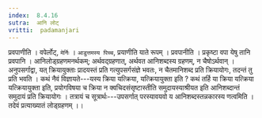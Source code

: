 ```yaml
---
index:  8.4.16
sutra:  आनि लोट्
vritti:  padamanjari
---
```


प्रवपाणीति । वपेर्लोट्, `मेर्निः` । `आडुत्तमस्य पिच्च`, प्रयाणीति याते रूपम् । प्रवपानीति । प्रकृष्टा वपा येषु तानि प्रवपानि । आनिलोड्ग्रहणमनर्थकम्; अर्थवद्ग्रहणात्, अर्थवत आनिशब्दस्य ग्रहणम्, न चैषोऽर्थवान् । अनुपसर्गाद्वा, यत् क्रियायुक्ताः प्रादयस्तं प्रति गत्युपसर्गसंज्ञे भवतः, न चैतमानिशब्द प्रति क्रियायोगः, तदन्तं तु प्रति भवति । कथं नैवं विज्ञायते---यस्य क्रिया यत्क्रिया, यत्क्रियायुक्ता इति ? कथं तर्हि या क्रिया यत्क्रिया यत्क्रियायुक्ता इति, प्रयोगविषया च क्रिया न क्वचिदसंसृष्टास्तीति समुदायस्याश्रीयत इति आनिशब्दान्तं समुदायं प्रति क्रियायोगः । तत्रायं च सूत्रार्थः---उपसर्गात् परस्यावयवो य आनिशब्दस्तन्नकारस्य णत्वमिति । तदेवं प्रत्याख्यातं लोड्ग्रहणम् ।।
